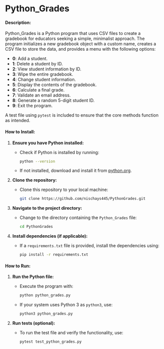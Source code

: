 # Python_Grades

#### Description:
Python_Grades is a Python program that uses CSV files to create a gradebook for educators seeking a simple, minimalist approach. The program initializes a new gradebook object with a custom name, creates a CSV file to store the data, and provides a menu with the following options:

- **0**: Add a student.
- **1**: Delete a student by ID.
- **2**: View student information by ID.
- **3**: Wipe the entire gradebook.
- **4**: Change student information.
- **5**: Display the contents of the gradebook.
- **6**: Calculate a final grade.
- **7**: Validate an email address.
- **8**: Generate a random 5-digit student ID.
- **9**: Exit the program.

A test file using `pytest` is included to ensure that the core methods function as intended.

#### How to Install:

1. **Ensure you have Python installed:**
   - Check if Python is installed by running:
     ```bash
     python --version
     ```
   - If not installed, download and install it from [python.org](https://www.python.org/).

2. **Clone the repository:**
   - Clone this repository to your local machine:
     ```bash
     git clone https://github.com/nischays445/PythonGrades.git
     ```

3. **Navigate to the project directory:**
   - Change to the directory containing the `Python_Grades` file:
     ```bash
     cd PythonGrades
     ```

4. **Install dependencies (if applicable):**
   - If a `requirements.txt` file is provided, install the dependencies using:
     ```bash
     pip install -r requirements.txt
     ```

#### How to Run:

1. **Run the Python file:**
   - Execute the program with:
     ```bash
     python python_grades.py
     ```
   - If your system uses Python 3 as `python3`, use:
     ```bash
     python3 python_grades.py
     ```

2. **Run tests (optional):**
   - To run the test file and verify the functionality, use:
     ```bash
     pytest test_python_grades.py
     ```

